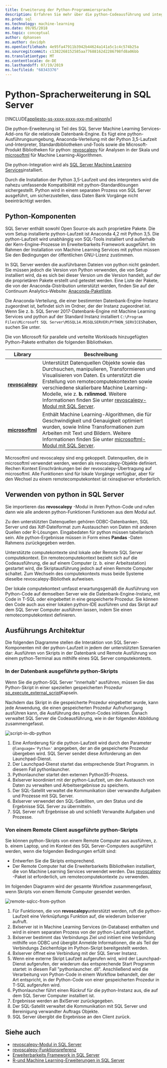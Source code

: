 ```yaml
---
title: Erweiterung der Python-Programmiersprache
description: Erfahren Sie mehr über die python-Codeausführung und integrierte python-Bibliotheken in SQL Server 2017 Machine Learning Services.
ms.prod: sql
ms.technology: machine-learning
ms.date: 09/05/2018
ms.topic: conceptual
author: dphansen
ms.author: davidph
ms.openlocfilehash: 4e95fa47911b3942b44624a141a5c1c4c574b25a
ms.sourcegitcommit: c1382268152585aa77688162d2286798fd8a06bb
ms.translationtype: MT
ms.contentlocale: de-DE
ms.lasthandoff: 07/19/2019
ms.locfileid: "68343376"
---
```

# <a name="python-language-extension-in-sql-server"></a>Python-Spracherweiterung in SQL Server
[!INCLUDE[appliesto-ss-xxxx-xxxx-xxx-md-winonly](../../includes/appliesto-ss-xxxx-xxxx-xxx-md-winonly.md)]

Die python-Erweiterung ist Teil des SQL Server Machine Learning Services-Add-ons für die relationale Datenbank-Engine. Es fügt eine python-Ausführungsumgebung, Anaconda-Verteilung mit der Python 3,5-Laufzeit und-Interpreter, Standardbibliotheken und-Tools sowie die Microsoft-Produkt Bibliotheken für python: [revoscalepy](../python/ref-py-revoscalepy.md) für Analysen in der Skala und [microsoftml](../python/ref-py-microsoftml.md) für Machine Learning-Algorithmen. 

Die python-Integration wird als [SQL Server Machine Learning Services](../what-is-sql-server-machine-learning.md)installiert.

Durch die Installation der Python 3,5-Laufzeit und des interpreters wird die nahezu umfassende Kompatibilität mit python-Standardlösungen sichergestellt. Python wird in einem separaten Prozess von SQL Server ausgeführt, um sicherzustellen, dass Daten Bank Vorgänge nicht beeinträchtigt werden.

## <a name="python-components"></a>Python-Komponenten

SQL Server enthält sowohl Open Source-als auch proprietäre Pakete. Die vom Setup installierte python-Laufzeit ist Anaconda 4,2 mit Python 3,5. Die python-Laufzeit wird unabhängig von SQL-Tools installiert und außerhalb der Kern-Engine-Prozesse im Erweiterbarkeits Framework ausgeführt. Im Rahmen der Installation von Machine Learning Services mit python müssen Sie den Bedingungen der öffentlichen GNU-Lizenz zustimmen. 

In SQL Server werden die ausführbaren Dateien von python nicht geändert. Sie müssen jedoch die Version von Python verwenden, die von Setup installiert wird, da es sich bei dieser Version um die Version handelt, auf der die proprietären Pakete erstellt und getestet werden. Eine Liste der Pakete, die von der Anaconda-Distribution unterstützt werden, finden Sie auf der Continuum Analytics-Website: [Anaconda-Paketliste](https://docs.continuum.io/anaconda/packages/pkg-docs).

Die Anaconda-Verteilung, die einer bestimmten Datenbank-Engine-Instanz zugeordnet ist, befindet sich im Ordner, der der Instanz zugeordnet ist. Wenn Sie z. b. SQL Server 2017-Datenbank-Engine mit Machine Learning Services und python auf der Standard Instanz installiert `C:\Program Files\Microsoft SQL Server\MSSQL14.MSSQLSERVER\PYTHON_SERVICES`haben, suchen Sie unter.

Die von Microsoft für parallele und verteilte Workloads hinzugefügten Python-Pakete enthalten die folgenden Bibliotheken.

| Library | Beschreibung |
|---------|-------------|
| [**revoscalepy**](https://docs.microsoft.com/machine-learning-server/python-reference/revoscalepy/revoscalepy-package) | Unterstützt Datenquellen Objekte sowie das Durchsuchen, manipulieren, Transformieren und Visualisieren von Daten. Es unterstützt die Erstellung von remotecomputekontexten sowie verschiedene skalierbare Machine Learning-Modelle, wie z. **b. rxlinmod**. Weitere Informationen finden Sie unter [revoscalepy-Modul mit SQL Server](../python/ref-py-revoscalepy.md).  |
| [**microsoftml**](https://docs.microsoft.com/machine-learning-server/python-reference/microsoftml/microsoftml-package) | Enthält Machine Learning-Algorithmen, die für Geschwindigkeit und Genauigkeit optimiert wurden, sowie Inline Transformationen zum Arbeiten mit Text und Bildern. Weitere Informationen finden Sie unter [microsoftml-Modul mit SQL Server](../python/ref-py-microsoftml.md). |

Microsoftml und revoscalepy sind eng gekoppelt. Datenquellen, die in microsoftml verwendet werden, werden als revoscalepy-Objekte definiert. Rechen Kontext Einschränkungen bei der revoscalepy-Übertragung auf microsoftml. Alle Funktionen sind für lokale Vorgänge verfügbar, aber für den Wechsel zu einem remotecomputekontext ist rxinsqlserver erforderlich.

## <a name="using-python-in-sql-server"></a>Verwenden von python in SQL Server

Sie importieren das **revoscalepy** -Modul in ihren Python-Code und rufen dann wie alle anderen python-Funktionen Funktionen aus dem Modul auf.

Zu den unterstützten Datenquellen gehören ODBC-Datenbanken, SQL Server und das Xdf-Dateiformat zum Austauschen von Daten mit anderen Quellen oder R-Lösungen. Eingabedaten für python müssen tabellarisch sein. Alle python-Ergebnisse müssen in Form eines **Pandas** -Daten Rahmens zurückgegeben werden.

Unterstützte computekontexte sind lokale oder Remote SQL Server computekontext. Ein remotecomputekontext bezieht sich auf die Codeausführung, die auf einem Computer (z. b. einer Arbeitsstation) gestartet wird, die Skriptausführung jedoch auf einen Remote Computer schaltet. Zum Wechseln des computekontexts muss beide Systeme dieselbe revoscalepy-Bibliothek aufweisen.

Der lokale computekontext umfasst erwartungsgemäß die Ausführung von Python-Code auf demselben Server wie die Datenbank-Engine-Instanz, mit Code in T-SQL oder eingebettet in eine gespeicherte Prozedur. Sie können den Code auch aus einer lokalen python-IDE ausführen und das Skript auf dem SQL Server Computer ausführen lassen, indem Sie einen remotecomputekontext definieren.

## <a name="execution-architecture"></a>Ausführungs Architektur

Die folgenden Diagramme stellen die Interaktion von SQL Server-Komponenten mit der python-Laufzeit in jedem der unterstützten Szenarien dar: Ausführen von Skripts in der Datenbank und Remote Ausführung von einem python-Terminal aus mithilfe eines SQL Server computekontexts.

### <a name="python-scripts-executed-in-database"></a>In der Datenbank ausgeführte python-Skripts

Wenn Sie die python-SQL Server "innerhalb" ausführen, müssen Sie das Python-Skript in einer speziellen gespeicherten Prozedur [sp_execute_external_script](../../relational-databases/system-stored-procedures/sp-execute-external-script-transact-sql.md)Kapseln.

Nachdem das Skript in die gespeicherte Prozedur eingebettet wurde, kann jede Anwendung, die einen gespeicherten Prozedur Aufrufvorgang ausführen kann, die Ausführung des python-Codes initiieren.  Danach verwaltet SQL Server die Codeausführung, wie in der folgenden Abbildung zusammengefasst.

![script-in-db-python](../../advanced-analytics/python/media/script-in-db-python2.png)

1. Eine Anforderung für die python-Laufzeit wird durch den Parameter `@language='Python'` angegeben, der an die gespeicherte Prozedur übergeben wird. SQL Server sendet diese Anforderung an den Launchpad-Dienst.
2. Der Launchpad-Dienst startet das entsprechende Start Programm. in diesem Fall pythonlauncher.
3. Pythonlauncher startet den externen Python35-Prozess.
4. Bxlserver koordiniert mit der python-Laufzeit, um den Austausch von Daten zu verwalten und Arbeitsergebnisse zu speichern.
5. Der SQL-Satellit verwaltet die Kommunikation über verwandte Aufgaben und Prozesse mit SQL Server.
6. Bxlserver verwendet den SQL-Satelliten, um den Status und die Ergebnisse SQL Server zu übermitteln.
7. SQL Server ruft Ergebnisse ab und schließt Verwandte Aufgaben und Prozesse.

### <a name="python-scripts-executed-from-a-remote-client"></a>Von einem Remote Client ausgeführte python-Skripts

Sie können python-Skripts von einem Remote Computer aus ausführen, z. b. einem Laptop, und im Kontext des SQL Server-Computers ausgeführt werden, wenn die folgenden Bedingungen erfüllt sind:

+ Entwerfen Sie die Skripts entsprechend.
+ Der Remote Computer hat die Erweiterbarkeits Bibliotheken installiert, die von Machine Learning Services verwendet werden. Das [revoscalepy](../python/ref-py-revoscalepy.md) -Paket ist erforderlich, um remotecomputekontexte zu verwenden.

Im folgenden Diagramm wird der gesamte Workflow zusammengefasst, wenn Skripts von einem Remote Computer gesendet werden.

![remote-sqlcc-from-python](../../advanced-analytics/python/media/remote-sqlcc-from-python3.png)

1. Für Funktionen, die von **revoscalepy**unterstützt werden, ruft die python-Laufzeit eine Verknüpfungs Funktion auf, die wiederum bxlserver aufruft.
2. Bxlserver ist in Machine Learning Services (in-Database) enthalten und wird in einem separaten Prozess von der python-Laufzeit ausgeführt.
3. Bxlserver bestimmt das Verbindungs Ziel und initiiert eine Verbindung mithilfe von ODBC und übergibt Anmelde Informationen, die als Teil der Verbindungs Zeichenfolge im Python-Skript bereitgestellt werden.
4. Bxlserver öffnet eine Verbindung mit der SQL Server Instanz.
5. Wenn eine externe Skript Laufzeit aufgerufen wird, wird der Launchpad-Dienst aufgerufen, der wiederum das entsprechende Start Programm startet: in diesem Fall "pythonlauncher. dll". Anschließend wird die Verarbeitung von Python-Code in einem Workflow behandelt, der der Art entspricht, in der Python-Code von einer gespeicherten Prozedur in T-SQL aufgerufen wird.
6. Pythonlauncher führt einen Rückruf für die python-Instanz aus, die auf dem SQL Server Computer installiert ist.
7. Ergebnisse werden an BxlServer zurückgegeben.
8. Der SQL-Satellit verwaltet die Kommunikation mit SQL Server und Bereinigung verwandter Auftrags Objekte.
9. SQL Server übergibt die Ergebnisse an den Client zurück.

## <a name="see-also"></a>Siehe auch

+ [revoscalepy-Modul in SQL Server](../python/ref-py-revoscalepy.md)
+ [revoscalepy-Funktionsreferenz](https://docs.microsoft.com/r-server/python-reference/revoscalepy/revoscalepy-package) 
+ [Erweiterbarkeits Framework in SQL Server](extensibility-framework.md)
+ [R-und Machine Learning-Erweiterungen in SQL Server](extension-r.md)